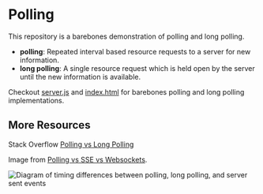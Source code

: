 # Polling

This repository is a barebones demonstration of polling and long polling.

- **polling**: Repeated interval based resource requests to a server for new information.
- **long polling**: A single resource request which is held open by the server until the new information is available.

Checkout [server.js](/server.js) and [index.html](/index.html) for barebones polling and long polling implementations.

## More Resources

Stack Overflow [Polling vs Long Polling](https://stackoverflow.com/a/18099987/7933478)

Image from [Polling vs SSE vs Websockets](https://codeburst.io/polling-vs-sse-vs-websocket-how-to-choose-the-right-one-1859e4e13bd9).

![Diagram of timing differences between polling, long polling, and server sent events](https://miro.medium.com/max/1400/1*zG7Jyeq02JRAN6Wz6gs15g.png)
